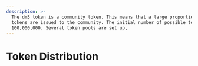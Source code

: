 ```yaml
---
description: >-
  The dm3 token is a community token. This means that a large proportion of the
  tokens are issued to the community. The initial number of possible tokens is
  100,000,000. Several token pools are set up,
---
```


# Token Distribution

